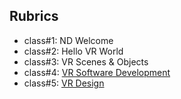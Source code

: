 ## Rubrics

- class#1: ND Welcome
- class#2: Hello VR World
- class#3: VR Scenes & Objects
- class#4: [VR Software Development](vr-software-development/README-3-1.md)
- class#5: [VR Design](vr-design/README.md)
